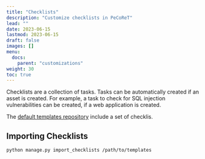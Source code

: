 ```yaml
---
title: "Checklists"
description: "Customize checklists in PeCoReT"
lead: ""
date: 2023-06-15
lastmod: 2023-06-15
draft: false
images: []
menu:
  docs:
    parent: "customizations"
weight: 30
toc: true
---
```



Checklists are a collection of tasks. Tasks can be automatically created if an asset is created.
For example, a task to check for SQL injection vulnerabilities can be created, if a web application is created.

The [default templates repository](https://github.com/PeCoReT/default_templates) include a set of checklis.


## Importing Checklists

```bash
python manage.py import_checklists /path/to/templates
```
